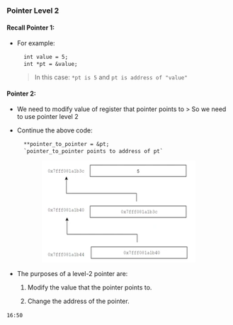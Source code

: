 ### Pointer Level 2

#### Recall Pointer 1:

- For example:

        
        int value = 5;
        int *pt = &value;
        
    > In this case: `*pt is 5` and `pt is address of "value"`

#### Pointer 2:
- We need to modify value of register that pointer points to \> So we need to use pointer level 2

- Continue the above code:

        **pointer_to_pointer = &pt;
        `pointer_to_pointer points to address of pt`
    
<center>

![Local Image](p2p.png)

</center>

- The purposes of a level-2 pointer are:

    1. Modify the value that the pointer points to.

    2. Change the address of the pointer.


`16:50`

